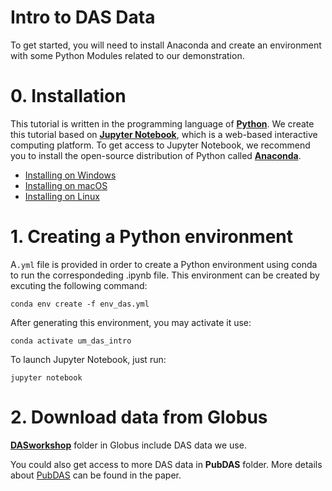 [//]: # (
    This file is DAS data introduction tutorial made for Mexico trip.
    Yang Li
    Oct 10, 2022
    )


# Intro to DAS Data 
To get started, you will need to install Anaconda and create an environment with some Python Modules related to our demonstration.


# 0. Installation

This tutorial is written in the programming language of [**Python**](https://www.python.org/). We create this tutorial based on [**Jupyter Notebook**](https://www.python.org/), which is a web-based interactive computing platform. To get access to Jupyter Notebook, we recommend you to install the open-source distribution of Python called [**Anaconda**](https://docs.anaconda.com/).
- [Installing on Windows](https://docs.anaconda.com/anaconda/install/windows/)
- [Installing on macOS](https://docs.anaconda.com/anaconda/install/mac-os/)
- [Installing on Linux](https://docs.anaconda.com/anaconda/install/linux/)

# 1. Creating a Python environment

A`.yml` file is provided in order to create a Python environment using conda to run the correspondeding .ipynb file. This environment can be created by excuting the following command:

```conda env create -f env_das.yml```

After generating this environment, you may activate it use:

```conda activate um_das_intro```

To launch Jupyter Notebook, just run:

```jupyter notebook```

# 2. Download data from Globus

[**DASworkshop**](https://app.globus.org/file-manager?origin_id=706e304c-5def-11ec-9b5c-f9dfb1abb183&origin_path=%2FDASworkshop%2F) folder in Globus include DAS data we use.

You could also get access to more DAS data in **PubDAS** folder. More details about [PubDAS](https://eartharxiv.org/repository/view/3574/) can be found in the paper.



